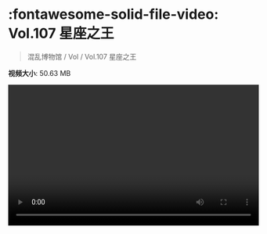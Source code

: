 # :fontawesome-solid-file-video: Vol.107 星座之王

> 混乱博物馆 / Vol / Vol.107 星座之王

**视频大小**: 50.63 MB

<video id="V-33ee50be6312ad65bc4a2da8924840c2" width="512" height="288" preload="none" playsinline webkit-playsinline></video>